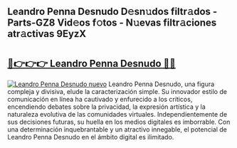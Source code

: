 ## Leandro Penna Desnudo D𝚎sn𝚞dos filtr𝚊dos - Parts-GZ8 Vid𝚎os f𝚘tos - N𝚞evas filtr𝚊ciones atr𝚊ctivas 9EyzX

# <h2><a href="http://mb4v9l.tromn.icu/?c=Leandro+Penna+Desnudo">🔗👉👉👉 Leandro Penna Desnudo 🔗🔗</a></h2>

[![Leandro Penna Desnudo nuevo](https://i.imgur.com/pEAQMta.gif)](http://mb4v9l.tromn.icu/?c=Leandro+Penna+Desnudo)
Leandro Penna Desnudo, una figura compleja y divisiva, elude la caracterización simple. Su innovador estilo de comunicación en línea ha cautivado y enfurecido a los críticos, encendiendo debates sobre la privacidad, la expresión artística y la naturaleza evolutiva de las comunidades virtuales. Independientemente de sus decisiones futuras, su huella en los medios digitales es imborrable. Con una determinación inquebrantable y un atractivo innegable, el potencial de Leandro Penna Desnudo en el ámbito digital es ilimitado.
